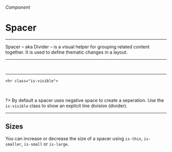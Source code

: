 <h6 class="subtitle is-6 is-uppercase has-text-grey">Component</h6><h1 class="title is-1 is-family-secondary">Spacer</h1>
<hr class="is-visible">
<p class="subtitle is-5 is-family-secondary">
    <span class="has-text-weight-semibold">Spacer</span> – aka Divider – is a visual helper for grouping related content together. It is used to define thematic changes in a layout.
</p>

<hr class="is-visible"><br>

<div class="box is-white is-large is-marginless">
    <hr class="is-visible">
</div>

    <hr class="is-visible">
<br>

?> By default a spacer uses negative space to create a seperation. Use the `is-visible` class to show an explicit line division (divider).


<hr class="is-visible">

<h2 class="title is-4 is-family-sans-serif">Sizes</h2>

You can increase or decrease the size of a spacer using `is-thin`, `is-smaller`, `is-small` or `is-large`.
